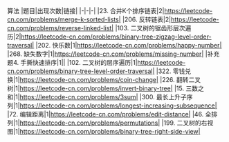 算法
|题目|出现次数|链接|
|-|-|-|
|23. 合并K个排序链表|2|https://leetcode-cn.com/problems/merge-k-sorted-lists|
|206. 反转链表|2|https://leetcode-cn.com/problems/reverse-linked-list|
|103. 二叉树的锯齿形层次遍历|2|https://leetcode-cn.com/problems/binary-tree-zigzag-level-order-traversal|
|202. 快乐数|1|https://leetcode-cn.com/problems/happy-number|
|268. 缺失数字|1|https://leetcode-cn.com/problems/missing-number|
|补充题4. 手撕快速排序|1||
|102. 二叉树的层序遍历|1|https://leetcode-cn.com/problems/binary-tree-level-order-traversal|
|322. 零钱兑换|1|https://leetcode-cn.com/problems/coin-change|
|226. 翻转二叉树|1|https://leetcode-cn.com/problems/invert-binary-tree|
|15. 三数之和|1|https://leetcode-cn.com/problems/3sum|
|300. 最长上升子序列|1|https://leetcode-cn.com/problems/longest-increasing-subsequence|
|72. 编辑距离|1|https://leetcode-cn.com/problems/edit-distance|
|46. 全排列|1|https://leetcode-cn.com/problems/permutations|
|199. 二叉树的右视图|1|https://leetcode-cn.com/problems/binary-tree-right-side-view|
